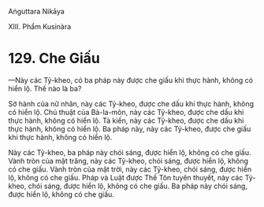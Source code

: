 Aṅguttara Nikāya

XIII. Phẩm Kusinàra

# 129. Che Giấu

—Này các Tỷ-kheo, có ba pháp này được che giấu khi thực hành, không có hiển lộ. Thế nào là ba?

Sở hành của nữ nhân, này các Tỷ-kheo, được che dấu khi thực hành, không có hiển lộ. Chú thuật của Bà-la-môn, này các Tỷ-kheo, được che dấu khi thực hành, không có hiển lộ. Tà kiến, này các Tỷ-kheo, được che dấu khi thực hành, không có hiển lộ. Ba pháp này, này các Tỷ-kheo, được che giấu khi thực hành, không có hiển lộ.

Này các Tỷ-kheo, ba pháp này chói sáng, được hiển lộ, không có che giấu. Vành tròn của mặt trăng, này các Tỷ-kheo, chói sáng, được hiển lộ, không có che giấu. Vành tròn của mặt trời, này các Tỷ-kheo, chói sáng, được hiển lộ, không có che giấu. Pháp và Luật được Thế Tôn tuyên thuyết, này các Tỷ-kheo, chói sáng, được hiển lộ, không có che giấu. Ba pháp này chói sáng, được hiển lộ, không có che giấu.

